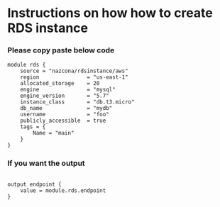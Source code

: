 # Instructions on how how to create RDS instance 
### Please copy paste below code 
```
module rds {
    source = "nazcona/rdsinstance/aws"
    region               = "us-east-1"
    allocated_storage    = 20
    engine               = "mysql"
    engine_version       = "5.7"
    instance_class       = "db.t3.micro"
    db_name              = "mydb"
    username             = "foo"
    publicly_accessible  = true
    tags = {
        Name = "main"
    }
}
```
### If you want the output 
```

output endpoint {
    value = module.rds.endpoint
}
```